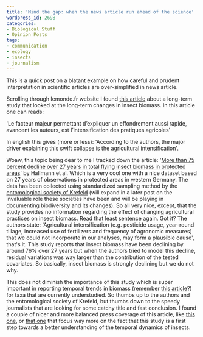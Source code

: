 ```yaml
---
title: 'Mind the gap: when the news article run ahead of the science'
wordpress_id: 2698
categories:
- Biological Stuff
- Opinion Posts
tags:
- communication
- ecology
- insects
- journalism
---
```


This is a quick post on a blatant example on how careful and prudent interpretation in scientific articles are over-simplified in news article.

Scrolling through lemonde.fr website I found [this article](http://www.lemonde.fr/biodiversite/article/2017/10/18/en-trente-ans-pres-de-80-des-insectes-auraient-disparu-en-europe_5202939_1652692.html) about a long-term study that looked at the long-term changes in insect biomass. In this article one can reads:

'Le facteur majeur permettant d’expliquer un effondrement aussi rapide, avancent les auteurs, est l’intensification des pratiques agricoles'

In english this gives (more or less): 'According to the authors, the major driver explaining this swift collapse is the agricultural intensification'.

Woaw, this topic being dear to me I tracked down the article: '[More than 75 percent decline over 27 years in total flying insect biomass in protected areas](http://journals.plos.org/plosone/article?id=10.1371/journal.pone.0185809)' by Hallmann et al. Which is a very cool one with a nice dataset based on 27 years of observations in protected areas in western Germany. The data has been collected using standardized sampling method by the [entomological society of Krefeld](http://www.entomologica.org/) (will expand in a later post on the invaluable role these societies have been and will be playing in documenting biodiversity and its changes). So all very nice, except, that the study provides no information regarding the effect of changing agricultural practices on insect biomass. Read that least sentence again. Got it? The authors state: 'Agricultural intensification (e.g. pesticide usage, year-round tillage, increased use of fertilizers and frequency of agronomic measures) that we could not incorporate in our analyses, may form a plausible cause', that's it. This study reports that insect biomass have been declining by around 76% over 27 years but when the authors tried to model this decline, residual variations was way larger than the contribution of the tested covariates. So basically, insect biomass is strongly declining but we do not why.

This does not diminish the importance of this study which is super important in reporting temporal trends in biomass (remember [this article](http://www.cell.com/trends/ecology-evolution/fulltext/S0169-5347(14)00245-6?_returnURL=http%3A%2F%2Flinkinghub.elsevier.com%2Fretrieve%2Fpii%2FS0169534714002456%3Fshowall%3Dtrue)?) for taxa that are currently understudied. So thumbs up to the authors and the entomological society of Krefeld, but thumbs down to the speedy journalists that are looking for some catchy title and fast conclusion. I found a couple of nicer and more balanced press coverage of this article, like [this one](https://phys.org/news/2017-10-percent-decrease-total-insect-biomass.html), or [that one](http://www.the-scientist.com/?articles.view/articleNo/50673/title/Germany-Sees-Drastic-Decrease-in-Insects/) that focus way more on the fact that this study is a first step towards a better understanding of the temporal dynamics of insects.


